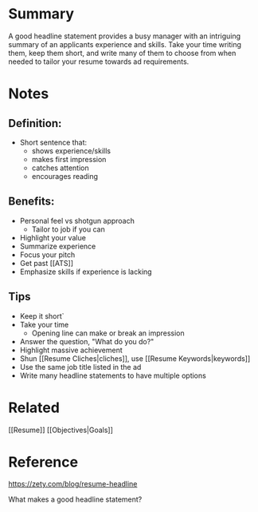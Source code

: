 # Summary
A good headline statement provides a busy manager with an intriguing summary of an applicants experience and skills. Take your time writing them, keep them short, and write many of them to choose from when needed to tailor your resume towards ad requirements.

# Notes
## Definition:
- Short sentence that:
	- shows experience/skills
	- makes first impression
	- catches attention
	- encourages reading

## Benefits:
- Personal feel vs shotgun approach
	- Tailor to job if you can
- Highlight your value
- Summarize experience
- Focus your pitch
- Get past [[ATS]]
- Emphasize skills if experience is lacking

## Tips
- Keep it short`
- Take your time
	- Opening line can make or break an impression
- Answer the question, "What do you do?"
- Highlight massive achievement 
- Shun [[Resume Cliches|cliches]], use [[Resume Keywords|keywords]]
- Use the same job title listed in the ad
- Write many headline statements to have multiple options
# Related
[[Resume]] [[Objectives|Goals]] 

# Reference

https://zety.com/blog/resume-headline




What makes a good headline statement?

